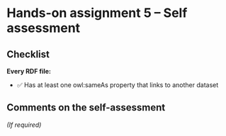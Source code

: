 # Hands-on assignment 5 – Self assessment

## Checklist

**Every RDF file:**

- ✅ Has at least one owl:sameAs property that links to another dataset

## Comments on the self-assessment
_(If required)_
